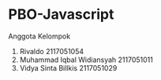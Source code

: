 # PBO-Javascript

Anggota Kelompok 
1. Rivaldo 2117051054
2. Muhammad Iqbal Widiansyah 2117051011
3. Vidya Sinta Billkis 2117051029
